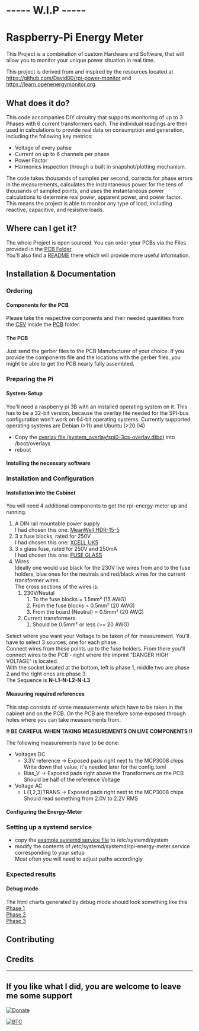 # ----- W.I.P -----
# Raspberry-Pi Energy Meter

This Project is a combination of custom Hardware and Software, that will allow you to monitor your unique power situation in real time.

This project is derived from and inspired by the resources located at https://github.com/David00/rpi-power-monitor and https://learn.openenergymonitor.org.


## What does it do?
This code accompanies DIY circuitry that supports monitoring of up to 3 Phases with 6 current transformers each. The individual readings are then used in calculations to provide real data on consumption and generation, including the following key metrics:
* Voltage of every pahse
* Current on up to 6 channels per phase
* Power Factor
* Harmonics inspection through a built in snapshot/plotting mechanism.

The code takes thousands of samples per second, corrects for phase errors in the measurements, calculates the instantaneous power for the tens of thousands of sampled points, and uses the instantaneous power calculations to determine real power, apparent power, and power factor. This means the project is able to monitor any type of load, including reactive, capacitive, and resisitve loads.

## Where can I get it?
The whole Project is open sourced. You can order your PCBs via the Files provided in the [PCB Folder](PCB).  
You'll also find a [README](PCB/README.md) there which will provide more useful information.


## Installation & Documentation

### Ordering
#### Components for the PCB
Please take the respective components and their needed quantities from the [CSV](PCB/Production/RPiWattMeterHatv3.csv) inside the [PCB](PCB) folder.
#### The PCB
Just send the gerber files to the PCB Manufacturer of your choice.
If you provide the components file and the locations with the gerber files, you might be able to get the PCB nearly fully assembled.

### Preparing the Pi
#### System-Setup
You'll need a raspberry pi 3B with an installed operating system on it.
This has to be a 32-bit version, because the overlay file needed for the SPI-bus configuration won't work on 64-bit operating systems.
Currently supported operating systems are Debian (>11) and Ubuntu (>20.04)

* Copy the [overlay file (system_overlay/spi0-3cs-overlay.dtbo)](sytem_overlay/spi0-3cs-overlay.dtbo) into /boot/overlays  
* reboot

#### Installing the necessary software

### Installation and Configuration
#### Installation into the Cabinet
You will need 4 additional components to get the rpi-energy-meter up and running.
1. A DIN rail mountable power supply  
I had chosen this one: [MeanWell HDR-15-5](https://meanwell-ps.com/products/hdr-15-5)
2. 3 x fuse blocks, rated for 250V  
I had chosen this one: [XCELL UK5](https://www.uxcell.com/din-rail-mount-fuse-holder-terminal-blocks-screw-type-black-uk5-pack-p-1946790.html)
3. 3 x glass fuse, rated for 250V and 250mA  
I had chosen this one: [FUSE GLASS](https://www.digikey.de/en/products/detail/bel-fuse-inc/5HT-250-R/4439452)
4. Wires  
Ideally one would use black for the 230V live wires from and to the fuse holders, blue ones for the neutrals and red/black wires for the current transformer wires.  
The cross sections of the wires is:
    1. 230V/Neutal
        1. To the fuse blocks = 1.5mm² (15 AWG)
        1. From the fuse blocks = 0.5mm² (20 AWG)
        1. From the board (Neutral) = 0.5mm² (20 AWG)
    2. Current transformers
        1. Should be 0.5mm² or less (>= 20 AWG)

Select where you want your Voltage to be taken of for measurement. You'll have to select 3 sources, one for each phase.  
Connect wires from these points up to the fuse holders. From there you'll connect wires to the PCB - right where the imprint "DANGER HIGH VOLTAGE" is located.  
With the socket located at the bottom, left is phase 1, middle two are phase 2 and the right ones are phase 3.  
The Sequence is **N-L1-N-L2-N-L3**

#### Measuring required references
This step consists of some measurements which have to be taken in the cabinet and on the PCB. On the PCB are therefore some exposed through holes where you can take measurements from.


**!! BE CAREFUL WHEN TAKING MEASUREMENTS ON LIVE COMPONENTS !!**  

The following measurements have to be done:
* Voltages DC
    * 3.3V reference -> Exposed pads right next to the MCP3008 chips  
    Write down that value, it's needed later for the config.toml
    * Bias_V -> Exposed pads right above the Transformers on the PCB  
    Should be half of the reference Voltage
* Voltage AC
    * L{1,2,3}TRANS -> Exposed pads right next to the MCP3008 chips  
    Should read something from 2.0V to 2.2V RMS

#### Configuring the Energy-Meter

### Setting up a systemd service
* copy the [example systemd service file](examples/systemd/rpi-energy-meter.service) to /etc/systemd/system  
* modify the contents of /etc/systemd/systemd/rpi-energy-meter.service corresponding to your setup  
Most often you will need to adjust paths accordingly

### Expected results
#### Debug mode
The html charts generated by debug mode should look something like this  
[Phase 1](examples/debug/Phase_1.html?raw=true)  
[Phase 2](examples/debug/Phase_2.html?raw=true)  
[Phase 3](examples/debug/Phase_3.html?raw=true)


## Contributing

## Credits

---

## If you like what I did, you are welcome to leave me some support
[![Donate](https://img.shields.io/badge/Donate-PayPal-blue.svg)](https://www.paypal.com/cgi-bin/webscr?cmd=_donations&business=Z8UFRA9MN84UG&currency_code=EUR&source=url)

[![BTC](https://img.shields.io/badge/Donate-BTC-orange.svg)]("bitcoin:bc1qe4243jv0xt2qryldwzpq49n6eh2c9t8zyleun5?label=Rpi%20Energy%20Meter")
